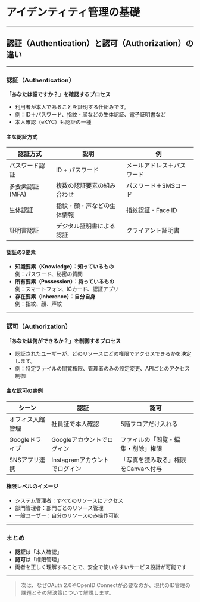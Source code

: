 # アイデンティティ管理の基礎

---

## 認証（Authentication）と認可（Authorization）の違い

---

### 認証（Authentication）  
**「あなたは誰ですか？」を確認するプロセス**

- 利用者が本人であることを証明する仕組みです。
- 例：ID＋パスワード、指紋・顔などの生体認証、電子証明書など
- 本人確認（eKYC）も認証の一種

#### 主な認証方式

| 認証方式         | 説明                           | 例                          |
|------------------|--------------------------------|-----------------------------|
| パスワード認証   | ID + パスワード                | メールアドレス＋パスワード  |
| 多要素認証(MFA)  | 複数の認証要素の組み合わせ     | パスワード＋SMSコード       |
| 生体認証         | 指紋・顔・声などの生体情報     | 指紋認証・Face ID           |
| 証明書認証       | デジタル証明書による認証        | クライアント証明書          |

#### 認証の3要素

- **知識要素（Knowledge）：知っているもの**  
  例：パスワード、秘密の質問
- **所有要素（Possession）：持っているもの**  
  例：スマートフォン、ICカード、認証アプリ
- **存在要素（Inherence）：自分自身**  
  例：指紋、顔、声紋

---

### 認可（Authorization）  
**「あなたは何ができるか？」を制御するプロセス**

- 認証されたユーザーが、どのリソースにどの権限でアクセスできるかを決定します。
- 例：特定ファイルの閲覧権限、管理者のみの設定変更、APIごとのアクセス制御

#### 主な認可の実例

| シーン                | 認証                          | 認可                                 |
|-----------------------|-------------------------------|--------------------------------------|
| オフィス入館管理      | 社員証で本人確認              | 5階フロアだけ入れる                  |
| Googleドライブ        | Googleアカウントでログイン     | ファイルの「閲覧・編集・削除」権限   |
| SNSアプリ連携         | Instagramアカウントでログイン  | 「写真を読み取る」権限をCanvaへ付与  |

#### 権限レベルのイメージ

- システム管理者：すべてのリソースにアクセス
- 部門管理者：部門ごとのリソース管理
- 一般ユーザー：自分のリソースのみ操作可能

---

### まとめ

- **認証**は「本人確認」
- **認可**は「権限管理」
- 両者を正しく理解することで、安全で使いやすいサービス設計が可能です

---

> 次は、なぜOAuth 2.0やOpenID Connectが必要なのか、現代のID管理の課題とその解決策について解説します。
